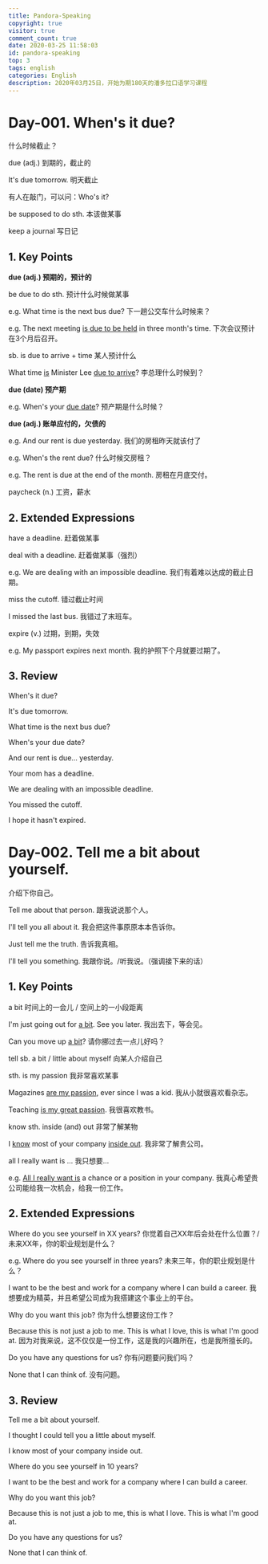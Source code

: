 ```yaml
---
title: Pandora-Speaking
copyright: true
visitor: true
comment_count: true
date: 2020-03-25 11:58:03
id: pandora-speaking
top: 3
tags: english
categories: English
description: 2020年03月25日，开始为期180天的潘多拉口语学习课程
---
```


# Day-001. When's it due?

什么时候截止？

due (adj.) 到期的，截止的

It's due tomorrow. 明天截止

有人在敲门，可以问：Who's it?

be supposed to do sth. 本该做某事

keep a journal 写日记

## 1. Key Points

**due (adj.) 预期的，预计的**

be due to do sth. 预计什么时候做某事

e.g. What time is the next bus due? 下一趟公交车什么时候来？

e.g. The next meeting <u>is due to be held</u> in three month's time. 下次会议预计在3个月后召开。

sb. is due to arrive + time 某人预计什么

What time <u>is</u> Minister Lee <u>due to arrive</u>? 李总理什么时候到？

**due (date) 预产期**

e.g. When's your <u>due date</u>? 预产期是什么时候？

**due (adj.) 账单应付的，欠债的**

e.g. And our rent is due yesterday. 我们的房租昨天就该付了

e.g. When's the rent due? 什么时候交房租？

e.g. The rent is due at the end of the month. 房租在月底交付。

paycheck (n.) 工资，薪水

## 2. Extended Expressions

have a deadline. 赶着做某事

deal with a deadline.  赶着做某事（强烈）

e.g. We are dealing with an impossible deadline. 我们有着难以达成的截止日期。

miss the cutoff. 错过截止时间

I missed the last bus. 我错过了末班车。

expire (v.) 过期，到期，失效

e.g. My passport expires next month. 我的护照下个月就要过期了。

## 3. Review

When's it due?

It's due tomorrow.

What time is the next bus due?

When's your due date?

And our rent is due... yesterday.

Your mom has a deadline.

We are dealing with an impossible deadline.

You missed the cutoff.

I hope it hasn't expired.

# Day-002. Tell me a bit about yourself.

介绍下你自己。

Tell me about that person. 跟我说说那个人。

I'll tell you all about it. 我会把这件事原原本本告诉你。

Just tell me the truth. 告诉我真相。

I'll tell you something. 我跟你说。/听我说。（强调接下来的话）

## 1. Key Points

a bit 时间上的一会儿 / 空间上的一小段距离

I'm just going out for <u>a bit</u>. See you later. 我出去下，等会见。

Can you move up <u>a bit</u>? 请你挪过去一点儿好吗？

tell sb. a bit / little about myself 向某人介绍自己

sth. is my passion 我非常喜欢某事

Magazines <u>are my passion</u>, ever since I was a kid. 我从小就很喜欢看杂志。

Teaching <u>is my great passion</u>. 我很喜欢教书。

know sth. inside (and) out 非常了解某物

I <u>know</u> most of your company <u>inside out</u>. 我非常了解贵公司。

all I really want is ... 我只想要...

e.g. <u>All I really want is</u> a chance or a position in your company. 我真心希望贵公司能给我一次机会，给我一份工作。

## 2. Extended Expressions

Where do you see yourself in XX years? 你觉着自己XX年后会处在什么位置？/ 未来XX年，你的职业规划是什么？

e.g. Where do you see yourself in three years? 未来三年，你的职业规划是什么？

I want to be the best and work for a company where I can build a career. 我想要成为精英，并且希望公司成为我搭建这个事业上的平台。

Why do you want this job? 你为什么想要这份工作？

Because this is not just a job to me. This is what I love, this is what I'm good at.  因为对我来说，这不仅仅是一份工作，这是我的兴趣所在，也是我所擅长的。

Do you have any questions for us? 你有问题要问我们吗？

None that I can think of. 没有问题。

## 3. Review

Tell me a bit about yourself.

I thought I could tell you a little about myself.

I know most of your company inside out.

Where do you see yourself in 10 years?

I want to be the best and work for a company where I can build a career.

Why do you want this job?

Because this is not just a job to me, this is what I love. This is what I'm good at.

Do you have any questions for us?

None that I can think of.